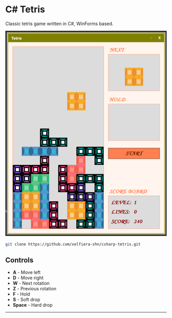 # C# Tetris

Classic tetris game written in C#, WinForms based.

![Project Screenshot](Screenshot.png)

```bash
git clone https://github.com/xelfiera-shn/csharp-tetris.git
```

## Controls

- **A** - Move left
- **D** - Move right
- **W** - Next rotation
- **Z** - Previous rotation
- **F** - Hold
- **S** - Soft drop
- **Space** - Hard drop

---
